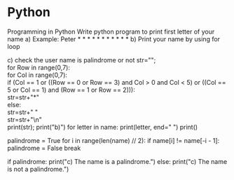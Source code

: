 # Python
Programming in Python
Write python program to print first letter of your name 
a) Example: Peter
               *      *
               *             *
               *              *
               *      *
               *
               *
               *
b) Print your name by using for loop

c) check the user name is palindrome or not
str="";    
for Row in range(0,7):    
    for Col in range(0,7):     
        if (Col == 1 or ((Row == 0 or Row == 3) and Col > 0 and Col < 5) or ((Col == 5 or Col == 1) and (Row == 1 or Row == 2))):  
            str=str+"*"    
        else:      
            str=str+" "    
    str=str+"\n"    
print(str);
print("b)")
for letter in name:
    print(letter, end=" ")
print()


palindrome = True
for i in range(len(name) // 2):
    if name[i] != name[-i - 1]:
        palindrome = False
        break

if palindrome:
    print("c) The name is a palindrome.")
else:
    print("c) The name is not a palindrome.")
